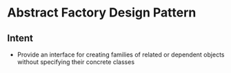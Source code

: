 # Abstract Factory Design Pattern
## Intent
  * Provide an interface for creating families of related or dependent objects without specifying their concrete classes
